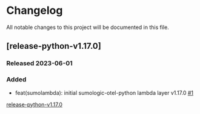 # Changelog

All notable changes to this project will be documented in this file.

## [release-python-v1.17.0]

### Released 2023-06-01

### Added

- feat(sumolambda): initial sumologic-otel-python lambda layer v1.17.0 [#1]

[#1]: https://github.com/SumoLogic/sumologic-otel-lambda/pull/1
[release-python-v1.17.0](https://github.com/SumoLogic/sumologic-otel-lambda/releases/tag/release-python-v1.17.0)
